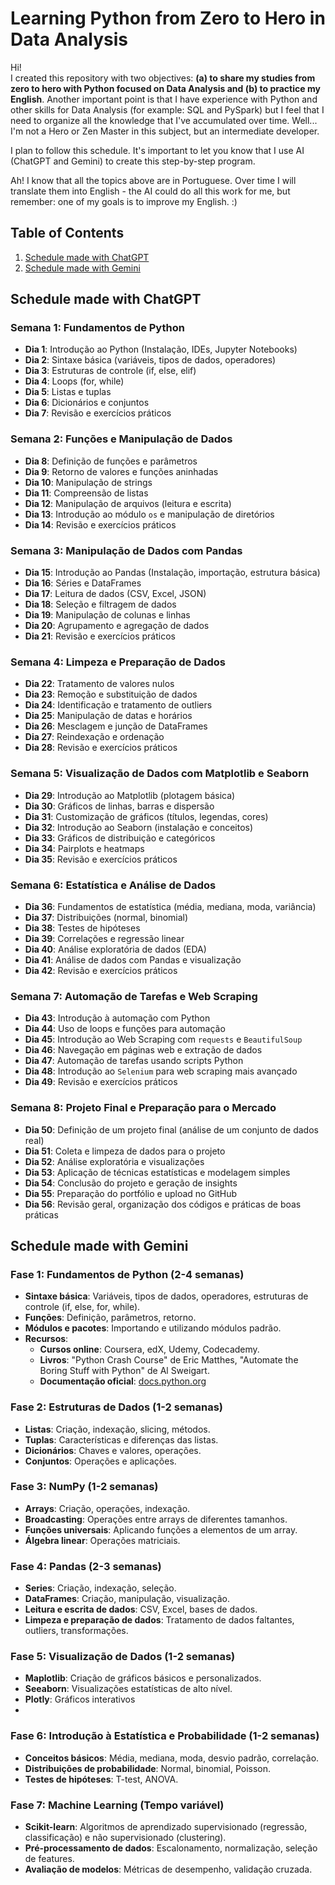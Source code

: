 # Learning Python from Zero to Hero in Data Analysis

Hi!  
I created this repository with two objectives: **(a) to share my studies from zero to hero with Python focused on Data Analysis and (b) to practice my English**. Another important point is that I have experience with Python and other skills for Data Analysis (for example: SQL and PySpark) but I feel that I need to organize all the knowledge that I've accumulated over time. Well... I'm not a Hero or Zen Master in this subject, but an intermediate developer.

I plan to follow this schedule. 
It's important to let you know that I use AI (ChatGPT and Gemini) to create this step-by-step program.

Ah! I know that all the topics above are in Portuguese. Over time I will translate them into English - the AI could do all this work for me, but remember: one of my goals is to improve my English. :)


## Table of Contents
1. [Schedule made with ChatGPT](#schedule-made-with-chatgpt)
2. [Schedule made with Gemini](#schedule-made-with-gemini)

## Schedule made with ChatGPT

### Semana 1: Fundamentos de Python
- **Dia 1**: Introdução ao Python (Instalação, IDEs, Jupyter Notebooks)
- **Dia 2**: Sintaxe básica (variáveis, tipos de dados, operadores)
- **Dia 3**: Estruturas de controle (if, else, elif)
- **Dia 4**: Loops (for, while)
- **Dia 5**: Listas e tuplas
- **Dia 6**: Dicionários e conjuntos
- **Dia 7**: Revisão e exercícios práticos

### Semana 2: Funções e Manipulação de Dados
- **Dia 8**: Definição de funções e parâmetros
- **Dia 9**: Retorno de valores e funções aninhadas
- **Dia 10**: Manipulação de strings
- **Dia 11**: Compreensão de listas
- **Dia 12**: Manipulação de arquivos (leitura e escrita)
- **Dia 13**: Introdução ao módulo `os` e manipulação de diretórios
- **Dia 14**: Revisão e exercícios práticos

### Semana 3: Manipulação de Dados com Pandas
- **Dia 15**: Introdução ao Pandas (Instalação, importação, estrutura básica)
- **Dia 16**: Séries e DataFrames
- **Dia 17**: Leitura de dados (CSV, Excel, JSON)
- **Dia 18**: Seleção e filtragem de dados
- **Dia 19**: Manipulação de colunas e linhas
- **Dia 20**: Agrupamento e agregação de dados
- **Dia 21**: Revisão e exercícios práticos

### Semana 4: Limpeza e Preparação de Dados
- **Dia 22**: Tratamento de valores nulos
- **Dia 23**: Remoção e substituição de dados
- **Dia 24**: Identificação e tratamento de outliers
- **Dia 25**: Manipulação de datas e horários
- **Dia 26**: Mesclagem e junção de DataFrames
- **Dia 27**: Reindexação e ordenação
- **Dia 28**: Revisão e exercícios práticos

### Semana 5: Visualização de Dados com Matplotlib e Seaborn
- **Dia 29**: Introdução ao Matplotlib (plotagem básica)
- **Dia 30**: Gráficos de linhas, barras e dispersão
- **Dia 31**: Customização de gráficos (títulos, legendas, cores)
- **Dia 32**: Introdução ao Seaborn (instalação e conceitos)
- **Dia 33**: Gráficos de distribuição e categóricos
- **Dia 34**: Pairplots e heatmaps
- **Dia 35**: Revisão e exercícios práticos

### Semana 6: Estatística e Análise de Dados
- **Dia 36**: Fundamentos de estatística (média, mediana, moda, variância)
- **Dia 37**: Distribuições (normal, binomial)
- **Dia 38**: Testes de hipóteses
- **Dia 39**: Correlações e regressão linear
- **Dia 40**: Análise exploratória de dados (EDA)
- **Dia 41**: Análise de dados com Pandas e visualização
- **Dia 42**: Revisão e exercícios práticos

### Semana 7: Automação de Tarefas e Web Scraping
- **Dia 43**: Introdução à automação com Python
- **Dia 44**: Uso de loops e funções para automação
- **Dia 45**: Introdução ao Web Scraping com `requests` e `BeautifulSoup`
- **Dia 46**: Navegação em páginas web e extração de dados
- **Dia 47**: Automação de tarefas usando scripts Python
- **Dia 48**: Introdução ao `Selenium` para web scraping mais avançado
- **Dia 49**: Revisão e exercícios práticos

### Semana 8: Projeto Final e Preparação para o Mercado
- **Dia 50**: Definição de um projeto final (análise de um conjunto de dados real)
- **Dia 51**: Coleta e limpeza de dados para o projeto
- **Dia 52**: Análise exploratória e visualizações
- **Dia 53**: Aplicação de técnicas estatísticas e modelagem simples
- **Dia 54**: Conclusão do projeto e geração de insights
- **Dia 55**: Preparação do portfólio e upload no GitHub
- **Dia 56**: Revisão geral, organização dos códigos e práticas de boas práticas

## Schedule made with Gemini

### Fase 1: Fundamentos de Python (2-4 semanas)
- **Sintaxe básica**: Variáveis, tipos de dados, operadores, estruturas de controle (if, else, for, while).
- **Funções**: Definição, parâmetros, retorno.
- **Módulos e pacotes**: Importando e utilizando módulos padrão.
- **Recursos**:
  - **Cursos online**: Coursera, edX, Udemy, Codecademy.
  - **Livros**: "Python Crash Course" de Eric Matthes, "Automate the Boring Stuff with Python" de Al Sweigart.
  - **Documentação oficial**: [docs.python.org](https://docs.python.org)

### Fase 2: Estruturas de Dados (1-2 semanas)
- **Listas**: Criação, indexação, slicing, métodos.
- **Tuplas**: Características e diferenças das listas.
- **Dicionários**: Chaves e valores, operações.
- **Conjuntos**: Operações e aplicações.

### Fase 3: NumPy (1-2 semanas)
- **Arrays**: Criação, operações, indexação.
- **Broadcasting**: Operações entre arrays de diferentes tamanhos.
- **Funções universais**: Aplicando funções a elementos de um array.
- **Álgebra linear**: Operações matriciais.

### Fase 4: Pandas (2-3 semanas)
- **Series**: Criação, indexação, seleção.
- **DataFrames**: Criação, manipulação, visualização.
- **Leitura e escrita de dados**: CSV, Excel, bases de dados.
- **Limpeza e preparação de dados**: Tratamento de dados faltantes, outliers, transformações.

### Fase 5: Visualização de Dados (1-2 semanas)
- **Maplotlib**: Criação de gráficos básicos e personalizados.
- **Seeaborn**: Visualizações estatísticas de alto nível.
- **Plotly**: Gráficos interativos
-  
### Fase 6: Introdução à Estatística e Probabilidade (1-2 semanas)
- **Conceitos básicos**: Média, mediana, moda, desvio padrão, correlação.
- **Distribuições de probabilidade**: Normal, binomial, Poisson.
- **Testes de hipóteses**: T-test, ANOVA.

### Fase 7: Machine Learning (Tempo variável)
- **Scikit-learn**: Algoritmos de aprendizado supervisionado (regressão, classificação) e não supervisionado (clustering).
- **Pré-processamento de dados**: Escalonamento, normalização, seleção de features.
- **Avaliação de modelos**: Métricas de desempenho, validação cruzada.
